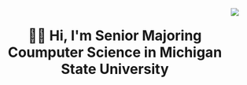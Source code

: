 <img align="right" src="https://visitor-badge.laobi.icu/badge?page_id=xxxjojo12.xxxjojo12" />

<h1 align="center">
  👋🏻 Hi, I'm Senior Majoring Coumputer Science in Michigan State University
<h1/>
